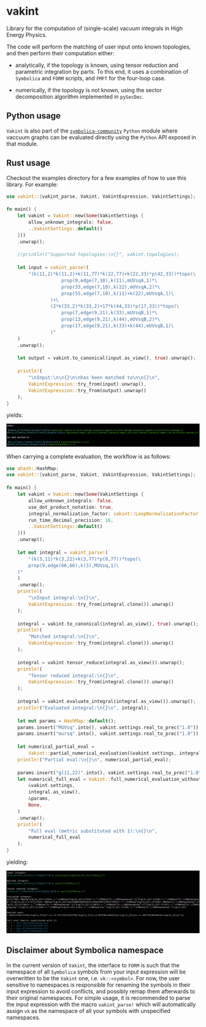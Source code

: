 # vakint

Library for the computation of (single-scale) vacuum integrals in High Energy Physics.

The code will perform the matching of user input onto known topologies, and then perform their computation either:

* analytically, if the topology is known, using tensor reduction and parametric integration by parts.
To this end, it uses a combination of `Symbolica` and `FORM` scripts, and `FMFT` for the four-loop case.

* numerically, if the topology is not known, using the sector decomposition algorithm implemented in `pySecDec`.

## Python usage

`Vakint` is also part of the [`symbolica-community`](https://github.com/benruijl/symbolica-community) `Python` module where vaccuum graphs can be evaluated directly using the `Python` API exposed in that module.

## Rust usage

Checkout the examples directory for a few examples of how to use this library.
For example:

```rust
use vakint::{vakint_parse, Vakint, VakintExpression, VakintSettings};

fn main() {
    let vakint = Vakint::new(Some(VakintSettings {
        allow_unknown_integrals: false,
        ..VakintSettings::default()
    }))
    .unwrap();

    //println!("Supported topologies:\n{}", vakint.topologies);

    let input = vakint_parse!(
        "(k(11,2)*k(11,2)+k(11,77)*k(22,77)+k(22,33)*p(42,33))*topo(\
                    prop(9,edge(7,10),k(11),mUVsqA,1)*\
                    prop(33,edge(7,10),k(22),mUVsqA,2)*\
                    prop(55,edge(7,10),k(11)+k(22),mUVsqA,1)\
                )+\
                (2*k(33,2)*k(33,2)+17*k(44,33)*p(17,33))*topo(\
                    prop(7,edge(9,21),k(33),mUVsqB,1)*\
                    prop(13,edge(9,21),k(44),mUVsqB,2)*\
                    prop(17,edge(9,21),k(33)+k(44),mUVsqB,1)\
                )"
    )
    .unwrap();

    let output = vakint.to_canonical(input.as_view(), true).unwrap();

    println!(
        "\nInput:\n\n{}\n\nhas been matched to\n\n{}\n",
        VakintExpression::try_from(input).unwrap(),
        VakintExpression::try_from(output).unwrap()
    );
}
```

yields:

![result_matching](result_readme.png)

When carrying a complete evaluation, the workflow is as follows:

```rust
use ahash::HashMap;
use vakint::{vakint_parse, Vakint, VakintExpression, VakintSettings};

fn main() {
    let vakint = Vakint::new(Some(VakintSettings {
        allow_unknown_integrals: false,
        use_dot_product_notation: true,
        integral_normalization_factor: vakint::LoopNormalizationFactor::Custom("1".into()),
        run_time_decimal_precision: 16,
        ..VakintSettings::default()
    }))
    .unwrap();

    let mut integral = vakint_parse!(
        "(k(3,11)*k(3,22)+k(3,77)*p(8,77))*topo(\
        prop(9,edge(66,66),k(3),MUVsq,1)\
    )"
    )
    .unwrap();
    println!(
        "\nInput integral:\n{}\n",
        VakintExpression::try_from(integral.clone()).unwrap()
    );

    integral = vakint.to_canonical(integral.as_view(), true).unwrap();
    println!(
        "Matched integral:\n{}\n",
        VakintExpression::try_from(integral.clone()).unwrap()
    );

    integral = vakint.tensor_reduce(integral.as_view()).unwrap();
    println!(
        "Tensor reduced integral:\n{}\n",
        VakintExpression::try_from(integral.clone()).unwrap()
    );

    integral = vakint.evaluate_integral(integral.as_view()).unwrap();
    println!("Evaluated integral:\n{}\n", integral);

    let mut params = HashMap::default();
    params.insert("MUVsq".into(), vakint.settings.real_to_prec("1.0"));
    params.insert("mursq".into(), vakint.settings.real_to_prec("1.0"));

    let numerical_partial_eval =
        Vakint::partial_numerical_evaluation(&vakint.settings, integral.as_view(), &params, None);
    println!("Partial eval:\n{}\n", numerical_partial_eval);

    params.insert("g(11,22)".into(), vakint.settings.real_to_prec("1.0"));
    let numerical_full_eval = Vakint::full_numerical_evaluation_without_error(
        &vakint.settings,
        integral.as_view(),
        &params,
        None,
    )
    .unwrap();
    println!(
        "Full eval (metric substituted with 1):\n{}\n",
        numerical_full_eval
    );
}
```

yielding:

![result_evaluation](result_2_readme.png)

## Disclaimer about Symbolica namespace

In the current version of `Vakint`, the interface to `FORM` is such that the namespace of all `Symbolica` symbols from your input expression will be overwritten to be the `Vakint` one, i.e. `vk::<symbol>`.
For now, the user sensitive to namespaces is responsible for renaming the symbols in their input expression to avoid conflicts, and possibly remap them afterwards to their original namespaces.
For simple usage, it is recommended to parse the input expression with the macro `vakint_parse!` which will automatically assign `vk` as the namespace of all your symbols with unspecified namespaces. 